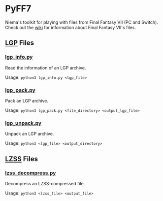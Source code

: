 # PyFF7
Niema's toolkit for playing with files from Final Fantasy VII (PC and Switch). Check out the [wiki](../../wiki) for information about Final Fantasy VII's files.

## [LGP](../../wiki/LGP-Format) Files
### [lgp_info.py](lgp_info.py)
Read the information of an LGP archive.

Usage: `python3 lgp_info.py <lgp_file>`

### [lgp_pack.py](lgp_pack.py)
Pack an LGP archive.

Usage: `python3 lgp_pack.py <file_directory> <output_lgp_file>`

### [lgp_unpack.py](lgp_unpack.py)
Unpack an LGP archive.

Usage: `python3 <lgp_file> <output_directory>`

## [LZSS](../../wiki/LZSS-Files) Files
### [lzss_decompress.py](lzss_decompress.py)
Decompress an LZSS-compressed file.

Usage: `python3 <lzss_file> <output_file>`

